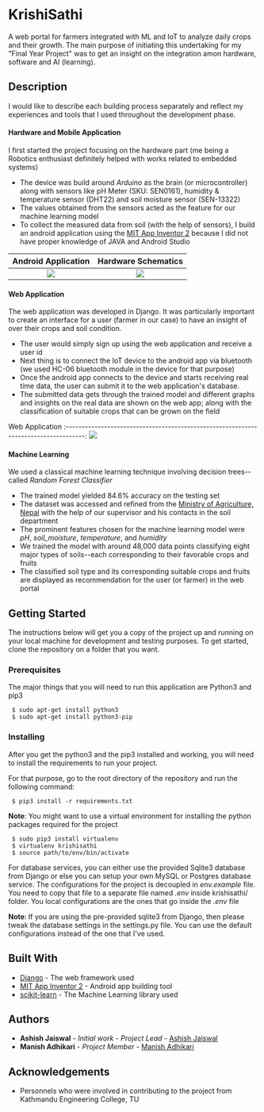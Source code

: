 # KrishiSathi

A web portal for farmers integrated with ML and IoT to analyze daily crops and their growth.
The main purpose of initiating this undertaking for my "Final Year Project" was to get an insight on the integration amon hardware, software and AI (learning). 

## Description

I would like to describe each building process separately and reflect my experiences and tools that I used throughout the development phase.

#### Hardware and Mobile Application
I first started the project focusing on the hardware part (me being a Robotics enthusiast definitely helped with works related to embedded systems)
* The device was build around *Arduino* as the brain (or microcontroller) along with sensors like pH Meter (SKU: SEN0161), humidity & temperature sensor (DHT22) and soil moisture sensor (SEN-13322)
* The values obtained from the sensors acted as the feature for our machine learning model
* To collect the measured data from soil (with the help of sensors), I build an android application using the [MIT App Inventor 2](http://ai2.appinventor.mit.edu/) because I did not have proper knowledge of JAVA and Android Studio

Android Application             |  Hardware Schematics
:------------------------------:|:-------------------------:
![](https://github.com/asheeshcric/krishisathi/blob/master/images/android_application.png)  |  ![](https://github.com/asheeshcric/krishisathi/blob/master/images/hardware_schematics.png)

#### Web Application
The web application was developed in Django. It was particularly important to create an interface for a user (farmer in our case) to have an insight of over their crops and soil condition.
* The user would simply sign up using the web application and receive a user id
* Next thing is to connect the IoT device to the android app via bluetooth (we used HC-06 bluetooth module in the device for that purpose)
* Once the android app connects to the device and starts receiving real time data, the user can submit it to the web application's database.
* The submitted data gets through the trained model and different graphs and insights on the real data are shown on the web app; along with the classification of suitable crops that can be grown on the field

Web Application
:------------------------------------------------------------------------------------:
![](https://github.com/asheeshcric/krishisathi/blob/master/images/web_application.png)


#### Machine Learning
We used a classical machine learning technique involving decision trees--called *Random Forest Classifier*
* The trained model yielded 84.6% accuracy on the testing set
* The dataset was accessed and refined from the [Ministry of Agriculture, Nepal](http://www.moad.gov.np/en) with the help of our supervisor and his contacts in the soil department
* The prominent features chosen for the machine learning model were *pH*, *soil_moisture*, *temperature*, and *humidity*
* We trained the model with around 48,000 data points classifying eight major types of soils--each corresponding to their favorable crops and fruits
* The classified soil type and its corresponding suitable crops and fruits are displayed as recommendation for the user (or farmer) in the web portal 

## Getting Started

The instructions below will get you a copy of the project up and running on your local machine for development and testing purposes. To get started, clone the repository on a folder that you want.


### Prerequisites

The major things that you will need to run this application are Python3 and pip3

```
 $ sudo apt-get install python3
 $ sudo apt-get install python3-pip
```

### Installing

After you get the python3 and the pip3 installed and working, you will need to install the requirements to run your project.

For that purpose, go to the root directory of the repository and run the following command:

```
 $ pip3 install -r requirements.txt
```

**Note**: You might want to use a virtual environment for installing the python packages required for the project

```
 $ sudo pip3 install virtualenv
 $ virtualenv krishisathi
 $ source path/to/env/bin/activate
```

For database services, you can either use the provided Sqlite3 database from Django or else you can setup your own MySQL or Postgres database service. The configurations for the project is decoupled in *env.example* file. You need to copy that file to a separate file named *.env* inside krishisathi/ folder. You local configurations are the ones that go inside the *.env* file

**Note**: If you are using the pre-provided sqlite3 from Django, then please tweak the database settings in the settings.py file. You can use the default configurations instead of the one that I've used.

## Built With

* [Django](https://docs.djangoproject.com/en/2.0/) - The web framework used
* [MIT App Inventor 2](http://ai2.appinventor.mit.edu/) - Android app building tool
* [scikit-learn](https://scikit-learn.org/) - The Machine Learning library used


## Authors

* **Ashish Jaiswal** - *Initial work* - *Project Lead* - [Ashish Jaiswal](http://jashish.com.np)
* **Manish Adhikari** - *Project Member* - [Manish Adhikari](https://github.com/Manish-Adhikari)

## Acknowledgements
* Personnels who were involved in contributing to the project from Kathmandu Engineering College, TU
